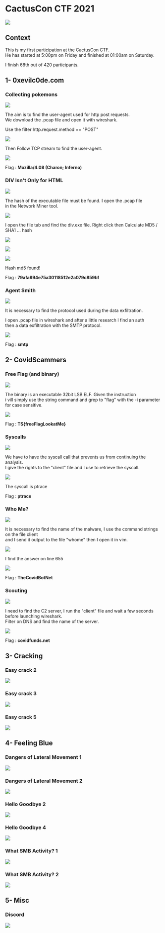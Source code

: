 # CactusCon CTF 2021

![](pics/cactuscon.png)

## Context

This is my first participation at the CactusCon CTF.<br/>
He has started at 5:00pm on Friday and finished at 01:00am on Saturday.

I finish 68th out of 420 participants.

## 1- 0xevilc0de.com

### Collecting pokemons

![](pics/collecting_pokemons.png)

The aim is to find the user-agent used for http post requests.<br/>
We download the .pcap file and open it with wireshark.

Use the filter http.request.method == "POST"

![](pics/pokemon_follow_stream.png)

Then Follow TCP stream to find the user-agent.

![](pics/pokemon_flag.png)

Flag : <b>Mozilla/4.08 (Charon; Inferno)</b>

### DIV Isn't Only for HTML

![](pics/divisn't.png)

The hash of the executable file must be found. I open the .pcap file</br>
in the Network Miner tool.

![](pics/miner_tool.png)

I open the file tab and find the div.exe file. Right click then Calculate MD5 / SHA1 ... hash

![](pics/div.png)

![](pics/div_hash.png)

![](pics/div.exe.png)

Hash md5 found!

Flag : <b>79afa994e75a30118512e2a079c859b1</b>

### Agent Smith

![](pics/agent.png)

It is necessary to find the protocol used during the data exfiltration.</br>

I open .pcap file in wireshark and after a little research I find an auth</br>
then a data exfiltration with the SMTP protocol.

![](pics/smtp.png)

Flag : <b>smtp</b>

## 2- CovidScammers

### Free Flag (and binary)

![](pics/freeflag.png)

The binary is an executable 32bit LSB ELF. Given the instruction</br>
i vill simply use the string command and grep to "flag" with the -i</b>
parameter for case sensitive.

![](pics/freeflag_f.png)

Flag : <b>TS{freeFlagLookatMe}</b>

### Syscalls

![](pics/syscalls.png)

We have to have the syscall call that prevents us from continuing the analysis.</br>
I give the rights to the "client" file and I use to retrieve the syscall.

![](pics/syscall_f.png)

The syscall is ptrace

Flag : <b>ptrace</b>

### Who Me?

![](pics/whome.png)

It is necessary to find the name of the malware, I use the command strings on the file client</br>
and I send it output to the file "whome" then I open it in vim.

![](pics/whome_f.png)

I find the answer on line 655

![](pics/whome_fl.png)

Flag : <b>TheCovidBotNet</b>

### Scouting

![](pics/scouting.png)

I need to find the C2 server, I run the "client" file and wait a few seconds before launching wireshark.</br>
Filter on DNS and find the name of the server.

![](pics/malware.png)

Flag : <b>covidfunds.net</b>

## 3- Cracking

### Easy crack 2

![](pics/easy2.png)

### Easy crack 3

![](pics/easy3.png)

### Easy crack 5

![](pics/easy5.png)

## 4- Feeling Blue

### Dangers of Lateral Movement 1

![](pics/dangers1.png)

### Dangers of Lateral Movement 2

![](pics/dangers2.png)

### Hello Goodbye 2

![](pics/hello2.png)

### Hello Goodbye 4

![](pics/hello4.png)

### What SMB Activity? 1

![](pics/smb1.png)

### What SMB Activity? 2

![](pics/smb2.png)

## 5- Misc

### Discord

![](pics/discord.png)


